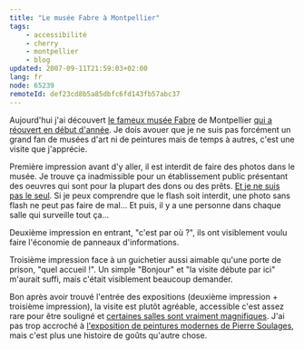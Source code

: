 ```yaml
---
title: "Le musée Fabre à Montpellier"
tags:
    - accessibilité
    - cherry
    - montpellier
    - blog
updated: 2007-09-11T21:59:03+02:00
lang: fr
node: 65239
remoteId: def23cd8b5a85dbfc6fd143fb57abc37
---
```

 
Aujourd'hui j'ai découvert [le fameux musée Fabre](http://www.montpellier-agglo.com/1143214656947/0/fiche___article/&amp;RH=1140901109908) de Montpellier [qui a réouvert en début d'année](http://www.montpellier-agglo.com/07578335/0/fiche___actualite/&amp;RH=1140902803129). Je dois avouer que je ne suis pas forcément un grand fan de musées d'art ni de peintures mais de temps à autres, c'est une visite que j'apprécie.

 
Première impression avant d'y aller, il est interdit de faire des photos dans le musée. Je trouve ça inadmissible pour un établissement public présentant des oeuvres qui sont pour la plupart des dons ou des prêts. [Et je ne suis pas le seul](http://ahahh.blog.lemonde.fr/2007/03/09/le-musee-fabre-a-montpellier-reouverture-apres-travaux/). Si je peux comprendre que le flash soit interdit, une photo sans flash ne peut pas faire de mal... Et puis, il y a une personne dans chaque salle qui surveille tout ça...

 
Deuxième impression en entrant, &quot;c'est par où ?&quot;, ils ont visiblement voulu faire l'économie de panneaux d'informations.

 
Troisième impression face à un guichetier aussi aimable qu'une porte de prison, &quot;quel accueil !&quot;. Un simple &quot;Bonjour&quot; et &quot;la visite débute par ici&quot; m'aurait suffi, mais c'était visiblement beaucoup demander.

 
Bon après avoir trouvé l'entrée des expositions (deuxième impression + troisième impression), la visite est plutôt agréable, accessible c'est assez rare pour être souligné et [certaines salles sont vraiment magnifiques](http://www.latribunedelart.com/Musees/Musees_2007/Fabre_Colonnes.htm). J'ai pas trop accroché à [l'exposition de peintures modernes de Pierre Soulages](http://www.pierre-soulages.com/pages/montpellier/fabreexpovisite.html), mais c'est plus une histoire de goûts qu'autre chose.

